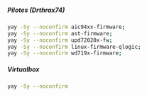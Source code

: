##### Pilotes (Drthrax74)
```bash
yay -Sy --noconfirm aic94xx-firmware;
yay -Sy --noconfirm ast-firmware;
yay -Sy --noconfirm upd72020x-fw;
yay -Sy --noconfirm linux-firmware-qlogic;
yay -Sy --noconfirm wd719x-firmware;
```
##### Virtualbox
```bash
yay -Sy --noconfirm 
```
